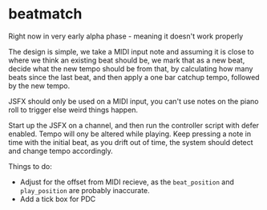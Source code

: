 # beatmatch

Right now in very early alpha phase - meaning it doesn't work properly

The design is simple, we take a MIDI input note and assuming it is close to where we think an existing beat should be, 
we mark that as a new beat, decide what the new tempo should be from that, by calculating how many beats since the last beat,
and then apply a one bar catchup tempo, followed by the new tempo.

JSFX should only be used on a MIDI input, you can't use notes on the piano roll to trigger else weird things happen.

Start up the JSFX on a channel, and then run the controller script with defer enabled. Tempo will ony be altered while playing.
Keep pressing a note in time with the initial beat, as you drift out of time, the system should detect and change tempo accordingly.

Things to do:
- Adjust for the offset from MIDI recieve, as the ``beat_position`` and ``play_position`` are probably inaccurate.
- Add a tick box for PDC
